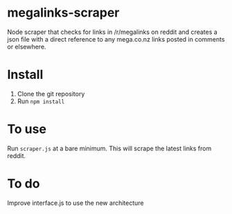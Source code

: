 # megalinks-scraper
Node scraper that checks for links in /r/megalinks on reddit and creates a json file with a direct reference to any mega.co.nz links posted in comments or elsewhere.

# Install
1. Clone the git repository
2. Run `npm install`

# To use
Run `scraper.js` at a bare minimum. This will scrape the latest links from reddit.

# To do
Improve interface.js to use the new architecture
